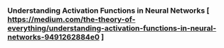 ### Understanding Activation Functions in Neural Networks [ https://medium.com/the-theory-of-everything/understanding-activation-functions-in-neural-networks-9491262884e0 ]
